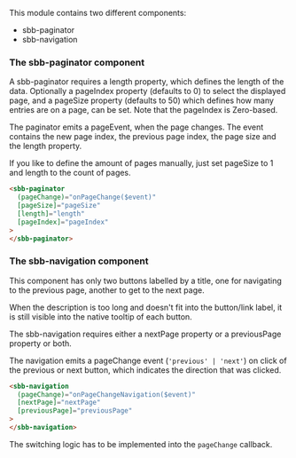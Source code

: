 This module contains two different components:

- sbb-paginator
- sbb-navigation

### The sbb-paginator component

A sbb-paginator requires a length property, which defines the length of the data.
Optionally a pageIndex property (defaults to 0) to select the displayed page, and a pageSize property (defaults to 50) which defines how many entries are on a page, can be set.
Note that the pageIndex is Zero-based.

The paginator emits a pageEvent, when the page changes. The event contains the new
page index, the previous page index, the page size and the length property.

If you like to define the amount of pages manually, just set pageSize to 1 and length to the count of pages.

```html
<sbb-paginator
  (pageChange)="onPageChange($event)"
  [pageSize]="pageSize"
  [length]="length"
  [pageIndex]="pageIndex"
>
</sbb-paginator>
```

### The sbb-navigation component

This component has only two buttons labelled by a title, one for navigating to the previous page,
another to get to the next page.

When the description is too long and doesn't fit into the button/link label, it is still visible
into the native tooltip of each button.

The sbb-navigation requires either a nextPage property or a previousPage property or both.

The navigation emits a pageChange event (`'previous' | 'next'`) on click of the previous or next
button, which indicates the direction that was clicked.

```html
<sbb-navigation
  (pageChange)="onPageChangeNavigation($event)"
  [nextPage]="nextPage"
  [previousPage]="previousPage"
>
</sbb-navigation>
```

The switching logic has to be implemented into the `pageChange` callback.
